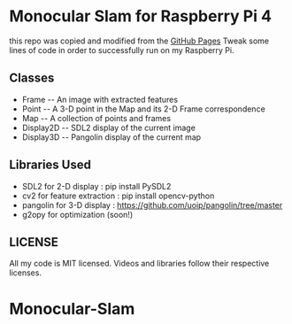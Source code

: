 # Monocular Slam for Raspberry Pi 4

this repo was copied and modified from the [GitHub Pages](https://github.com/geohot/twitchslam/tree/master) 
Tweak some lines of code in order to successfully run on my Raspberry Pi.

Classes
-----

* Frame -- An image with extracted features
* Point -- A 3-D point in the Map and its 2-D Frame correspondence
* Map -- A collection of points and frames
* Display2D -- SDL2 display of the current image
* Display3D -- Pangolin display of the current map

Libraries Used
-----

* SDL2 for 2-D display   : pip install PySDL2
* cv2 for feature extraction : pip install opencv-python
* pangolin for 3-D display : https://github.com/uoip/pangolin/tree/master
* g2opy for optimization (soon!)

LICENSE
-----

All my code is MIT licensed. Videos and libraries follow their respective licenses.

# Monocular-Slam
